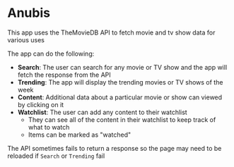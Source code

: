# Anubis

This app uses the TheMovieDB API to fetch movie and tv show data for various uses

The app can do the following:
- **Search**: The user can search for any movie or TV show and the app will fetch the response from the API
- **Trending**: The app will display the trending movies or TV shows of the week
- **Content**: Additional data about a particular movie or show can viewed by clicking on it
- **Watchlist**: The user can add any content to their watchlist
    - They can see all of the content in their watchlist to keep track of what to watch
    - Items can be marked as "watched" 

The API sometimes fails to return a response so the page may need to be reloaded if `Search` or `Trending` fail
